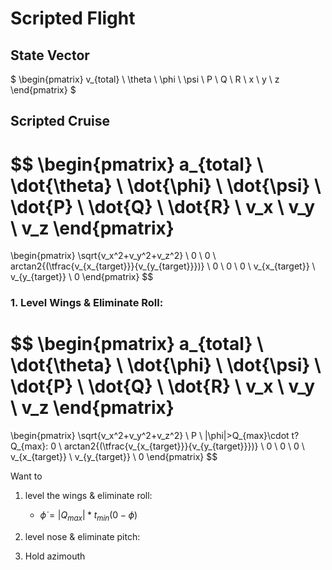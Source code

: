 # Scripted Flight

## State Vector
$
\begin{pmatrix}
 v_{total} \\
 \theta \\
 \phi \\
 \psi \\
 P \\
 Q \\
 R \\
 x \\
 y \\
 z 
\end{pmatrix}
$

## Scripted Cruise
$$
\begin{pmatrix}
 a_{total} \\
 \dot{\theta} \\
 \dot{\phi} \\
 \dot{\psi} \\
 \dot{P} \\
 \dot{Q} \\
 \dot{R} \\
 v_x \\
 v_y \\
 v_z 
\end{pmatrix}
=
\begin{pmatrix}
 \sqrt{v_x^2+v_y^2+v_z^2} \\
 0 \\
 0 \\
 arctan2{(\tfrac{v_{x_{target}}}{v_{y_{target}}})} \\
 0 \\
 0 \\
 0 \\
 v_{x_{target}} \\
 v_{y_{target}} \\
 0 
\end{pmatrix}
$$
### 1. Level Wings & Eliminate Roll:
$$
\begin{pmatrix}
 a_{total} \\
 \dot{\theta} \\
 \dot{\phi} \\
 \dot{\psi} \\
 \dot{P} \\
 \dot{Q} \\
 \dot{R} \\
 v_x \\
 v_y \\
 v_z 
\end{pmatrix}
=
\begin{pmatrix}
 \sqrt{v_x^2+v_y^2+v_z^2} \\
 P \\
 |\phi|>Q_{max}\cdot t?Q_{max}: 0       \\
 arctan2{(\tfrac{v_{x_{target}}}{v_{y_{target}}})} \\
 0 \\
 0 \\
 0 \\
 v_{x_{target}} \\
 v_{y_{target}} \\
 0 
\end{pmatrix}
$$

Want to
1. level the wings & eliminate roll:
   - $\dot{\phi}=|Q_{max}|*t_{min}(0-\phi)$
2. level nose & eliminate pitch:

3. Hold azimouth